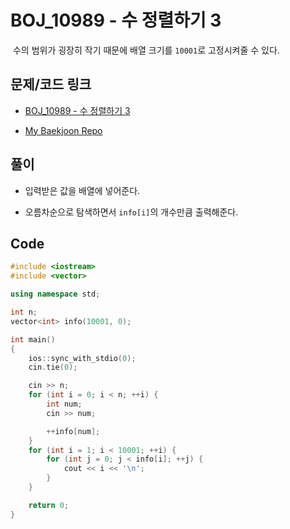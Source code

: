 # BOJ_10989 - 수 정렬하기 3

&nbsp;수의 범위가 굉장히 작기 때문에 배열 크기를 `10001`로 고정시켜줄 수 있다.

## 문제/코드 링크

- [BOJ_10989 - 수 정렬하기 3](https://www.acmicpc.net/problem/10989)

- [My Baekjoon Repo](https://github.com/Meantint/Baekjoon)

## 풀이

- 입력받은 값을 배열에 넣어준다.

- 오름차순으로 탐색하면서 `info[i]`의 개수만큼 출력해준다.

## Code

```cpp
#include <iostream>
#include <vector>

using namespace std;

int n;
vector<int> info(10001, 0);

int main()
{
    ios::sync_with_stdio(0);
    cin.tie(0);

    cin >> n;
    for (int i = 0; i < n; ++i) {
        int num;
        cin >> num;

        ++info[num];
    }
    for (int i = 1; i < 10001; ++i) {
        for (int j = 0; j < info[i]; ++j) {
            cout << i << '\n';
        }
    }

    return 0;
}
```
